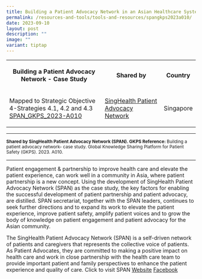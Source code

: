 ```yaml
---
title: Building a Patient Advocacy Network in an Asian Healthcare System
permalink: /resources-and-tools/tools-and-resources/spangkps2023a010/
date: 2023-09-10
layout: post
description: ""
image: ""
variant: tiptap
---
```

<table>
<tbody>
<tr>
<th rowspan="1" colspan="1">
<p>Building a Patient Advocacy Network - Case Study</p>
</th>
<th rowspan="1" colspan="1">
<p>Shared by</p>
</th>
<th rowspan="1" colspan="1">
<p>Country</p>
</th>
</tr>
<tr>
<td rowspan="1" colspan="1">
<p>Mapped to Strategic Objective 4-Strategies 4.1, 4.2 and 4.3
<br><a href="/files/span_gkps_2023-a010.pdf" rel="noopener noreferrer nofollow" target="_blank">SPAN_GKPS_2023-A010</a>
</p>
</td>
<td rowspan="1" colspan="1">
<p><a href="https://www.singhealthdukenus.com.sg/ipsq/singhealth-patient-advocacy-network" rel="noopener noreferrer nofollow" target="_blank">SingHealth Patient Advocacy Network</a>
</p>
</td>
<td rowspan="1" colspan="1">
<p>Singapore</p>
</td>
</tr>
</tbody>
</table>
<hr>
<p><strong><sub>Shared by SingHealth Patient Advocacy Network (SPAN). GKPS Reference: </sub></strong><sub>Building a patient advocacy network- case study. Global Knowledge Sharing Platform for Patient Safety (GKPS). 2023. A010.</sub>
</p>
<hr>
<p>Patient engagement &amp; partnership to improve health care and elevate
the patient experience, can work well in a community in Asia, where patient
partnership is a new concept. Using the development of SingHealth Patient
Advocacy Network (SPAN) as the case study, the key factors for enabling
the successful development of patient partnership and patient advocacy,
are distilled. SPAN secretariat, together with the SPAN leaders, continues
to seek further directions and to expand its work to elevate the patient
experience, improve patient safety, amplify patient voices and to grow
the body of knowledge on patient engagement and patient advocacy for the
Asian community.</p>
<p>The SingHealth Patient Advocacy Network (SPAN) is a self-driven network
of patients and caregivers that represents the collective voice of patients.
As Patient Advocates, they are committed to making a positive impact on
health care and work in close partnership with the health care team to
provide important patient and family perspectives to enhance the patient
experience and quality of care. Click to visit SPAN <a href="https://www.singhealthdukenus.com.sg/ipsq/singhealth-patient-advocacy-network" rel="noopener noreferrer nofollow" target="_blank">Website</a> 
<a href="https://www.facebook.com/p/Partners-in-Care-SG-100075872484137/" rel="noopener noreferrer nofollow" target="_blank">Facebook</a>
</p>